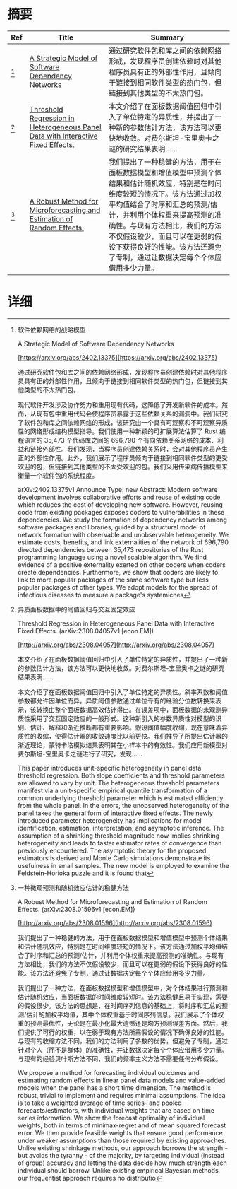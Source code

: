 # 摘要

| Ref | Title | Summary |
| --- | --- | --- |
| [^1] | [A Strategic Model of Software Dependency Networks](https://arxiv.org/abs/2402.13375) | 通过研究软件包和库之间的依赖网络形成，发现程序员创建依赖时对其他程序员具有正的外部性作用，且倾向于链接到相同软件类型的热门包，但链接到其他类型的不太热门包。 |
| [^2] | [Threshold Regression in Heterogeneous Panel Data with Interactive Fixed Effects.](http://arxiv.org/abs/2308.04057) | 本文介绍了在面板数据阈值回归中引入了单位特定的异质性，并提出了一种新的参数估计方法，该方法可以更快地收敛。对费尔斯坦-宝里奥卡之谜的研究结果表明…… |
| [^3] | [A Robust Method for Microforecasting and Estimation of Random Effects.](http://arxiv.org/abs/2308.01596) | 我们提出了一种稳健的方法，用于在面板数据模型和增值模型中预测个体结果和估计随机效应，特别是在时间维度较短的情况下。该方法通过加权平均值结合了时序和汇总的预测/估计，并利用个体权重来提高预测的准确性。与现有方法相比，我们的方法不仅假设较少，而且可以在更弱的假设下获得良好的性能。该方法还避免了专制，通过让数据决定每个个体应借用多少力量。 |

# 详细

[^1]: 软件依赖网络的战略模型

    A Strategic Model of Software Dependency Networks

    [https://arxiv.org/abs/2402.13375](https://arxiv.org/abs/2402.13375)

    通过研究软件包和库之间的依赖网络形成，发现程序员创建依赖时对其他程序员具有正的外部性作用，且倾向于链接到相同软件类型的热门包，但链接到其他类型的不太热门包。

    

    现代软件开发涉及协作努力和重用现有代码，这降低了开发新软件的成本。然而，从现有包中重用代码会使程序员暴露于这些依赖关系的漏洞中。我们研究了软件包和库之间依赖网络的形成，该研究由一个具有可观察和不可观察异质性的网络形成结构模型指导。我们使用一种新颖的可扩展算法估算了 Rust 编程语言的 35,473 个代码库之间的 696,790 个有向依赖关系网络的成本、利益和链接外部性。我们发现，当程序员创建依赖关系时，会对其他程序员产生正的外部性作用。此外，我们展示了程序员倾向于链接到相同软件类型的更受欢迎的包，但链接到其他类型的不太受欢迎的包。我们采用传染病传播模型来衡量一个软件包的系统程度。

    arXiv:2402.13375v1 Announce Type: new  Abstract: Modern software development involves collaborative efforts and reuse of existing code, which reduces the cost of developing new software. However, reusing code from existing packages exposes coders to vulnerabilities in these dependencies. We study the formation of dependency networks among software packages and libraries, guided by a structural model of network formation with observable and unobservable heterogeneity. We estimate costs, benefits, and link externalities of the network of 696,790 directed dependencies between 35,473 repositories of the Rust programming language using a novel scalable algorithm. We find evidence of a positive externality exerted on other coders when coders create dependencies. Furthermore, we show that coders are likely to link to more popular packages of the same software type but less popular packages of other types. We adopt models for the spread of infectious diseases to measure a package's systemicnes
    
[^2]: 异质面板数据中的阈值回归与交互固定效应

    Threshold Regression in Heterogeneous Panel Data with Interactive Fixed Effects. (arXiv:2308.04057v1 [econ.EM])

    [http://arxiv.org/abs/2308.04057](http://arxiv.org/abs/2308.04057)

    本文介绍了在面板数据阈值回归中引入了单位特定的异质性，并提出了一种新的参数估计方法，该方法可以更快地收敛。对费尔斯坦-宝里奥卡之谜的研究结果表明……

    

    本文介绍了在面板数据阈值回归中引入了单位特定的异质性。斜率系数和阈值参数都允许因单位而异。异质阈值参数通过单位专有的经验分位数转换来表示，该转换由整个面板数据高效估计得出。在误差项中，面板数据的未观测异质性采用了交互固定效应的一般形式。这种新引入的参数异质性对模型的识别、估计、解释和渐近推断都有重要影响。假设阈值幅度收缩，现在意味着异质性的收缩，使得估计器的收敛速度比以前更快。我们推导了所提出估计器的渐近理论，蒙特卡洛模拟结果表明其在小样本中的有效性。我们应用新模型对费尔斯坦-宝里奥卡之谜进行了研究，发现……

    This paper introduces unit-specific heterogeneity in panel data threshold regression. Both slope coefficients and threshold parameters are allowed to vary by unit. The heterogeneous threshold parameters manifest via a unit-specific empirical quantile transformation of a common underlying threshold parameter which is estimated efficiently from the whole panel. In the errors, the unobserved heterogeneity of the panel takes the general form of interactive fixed effects. The newly introduced parameter heterogeneity has implications for model identification, estimation, interpretation, and asymptotic inference. The assumption of a shrinking threshold magnitude now implies shrinking heterogeneity and leads to faster estimator rates of convergence than previously encountered. The asymptotic theory for the proposed estimators is derived and Monte Carlo simulations demonstrate its usefulness in small samples. The new model is employed to examine the Feldstein-Horioka puzzle and it is found that
    
[^3]: 一种微观预测和随机效应估计的稳健方法

    A Robust Method for Microforecasting and Estimation of Random Effects. (arXiv:2308.01596v1 [econ.EM])

    [http://arxiv.org/abs/2308.01596](http://arxiv.org/abs/2308.01596)

    我们提出了一种稳健的方法，用于在面板数据模型和增值模型中预测个体结果和估计随机效应，特别是在时间维度较短的情况下。该方法通过加权平均值结合了时序和汇总的预测/估计，并利用个体权重来提高预测的准确性。与现有方法相比，我们的方法不仅假设较少，而且可以在更弱的假设下获得良好的性能。该方法还避免了专制，通过让数据决定每个个体应借用多少力量。

    

    我们提出了一种方法，在面板数据模型和增值模型中，对个体结果进行预测和估计随机效应，当面板数据的时间维度较短时。该方法稳健且易于实现，需要的假设很少。该方法的思想是，在时间序列信息的基础上，将时序和汇总的预测/估计的加权平均值，其中个体权重基于时间序列信息。我们展示了个体权重的预测最优性，无论是在最小化最大遗憾还是均方预测误差方面。然后，我们提供了可行的权重，以在弱于现有方法所需假设的情况下确保良好的性能。与现有的收缩方法不同，我们的方法利用了多数的优势，但避免了专制，通过针对个人（而不是群体）的准确性，并让数据决定每个个体应借用多少力量。与现有的经验贝叶斯方法不同，我们的频率主义方法不需要任何分布假设。

    We propose a method for forecasting individual outcomes and estimating random effects in linear panel data models and value-added models when the panel has a short time dimension. The method is robust, trivial to implement and requires minimal assumptions. The idea is to take a weighted average of time series- and pooled forecasts/estimators, with individual weights that are based on time series information. We show the forecast optimality of individual weights, both in terms of minimax-regret and of mean squared forecast error. We then provide feasible weights that ensure good performance under weaker assumptions than those required by existing approaches. Unlike existing shrinkage methods, our approach borrows the strength - but avoids the tyranny - of the majority, by targeting individual (instead of group) accuracy and letting the data decide how much strength each individual should borrow. Unlike existing empirical Bayesian methods, our frequentist approach requires no distributio
    

